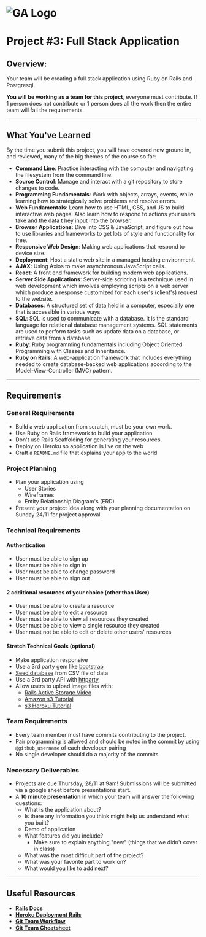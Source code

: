 # ![GA Logo](https://ga-dash.s3.amazonaws.com/production/assets/logo-9f88ae6c9c3871690e33280fcf557f33.png) 

# Project #3: Full Stack Application

## Overview:

Your team will be creating a full stack application using Ruby on Rails and Postgresql.

**You will be working as a team for this project**, everyone must contribute. If 1 person does not contribute or 1 person does all the work then the entire team will fail the requirements.

---

## What You've Learned

By the time you submit this project, you will have covered new ground in, and reviewed, many of the big themes of the course so far:

- **Command Line**: Practice interacting with the computer and navigating the filesystem from the command line.
- **Source Control**: Manage and interact with a git repository to store changes to code.
- **Programming Fundamentals**: Work with objects, arrays, events, while learning how to strategically solve problems and resolve errors.
- **Web Fundamentals**: Learn how to use HTML, CSS, and JS to build interactive web pages. Also learn how to respond to actions your users take and the data t
hey input into the browser.
- **Browser Applications**: Dive into CSS & JavaScript, and figure out how to use libraries and frameworks to get lots of style and functionality for free.
- **Responsive Web Design**: Making web applications that respond to device size.
- **Deployment**: Host a static web site in a managed hosting environment.
- **AJAX**: Using Axios to make asynchronous JavaScript calls.
- **React**: A front end framework for building modern web applications.
- **Server Side Applications**: Server-side scripting is a technique used in web development which involves employing scripts on a web server which produce a response customized for each user's (client's) request to the website.
- **Databases**: A structured set of data held in a computer, especially one that is accessible in various ways.
- **SQL**: SQL is used to communicate with a database. It is the standard language for relational database management systems. SQL statements are used to perform tasks such as update data on a database, or retrieve data from a database.
- **Ruby**: Ruby programming fundamentals including Object Oriented Programming with Classes and Inheritance.
- **Ruby on Rails**: A web-application framework that includes everything needed to create database-backed web applications according to the Model-View-Controller (MVC) pattern.

---

## Requirements

### General Requirements

- Build a web application from scratch, must be your own work.
- Use Ruby on Rails framework to build your application
- Don't use Rails Scaffolding for generating your resources.
- Deploy on Heroku so application is live on the web
- Craft a `README.md` file that explains your app to the world

### Project Planning

- Plan your application using
  - User Stories
  - Wireframes
  - Entity Relationship Diagram's (ERD)
- Present your project idea along with your planning documentation on Sunday 24/11 for project approval.

### Technical Requirements

#### Authentication
- User must be able to sign up
- User must be able to sign in
- User must be able to change password
- User must be able to sign out

#### 2 additional resources of your choice (other than User)
- User must be able to create a resource
- User must be able to edit a resource
- User must be able to view all resources they created
- User must be able to view a single resource they created
- User must not be able to edit or delete other users' resources

#### Stretch Technical Goals (optional)

- Make application responsive
- Use a 3rd party gem like [bootstrap](https://github.com/twbs/bootstrap-rubygem) 
- [Seed database](https://gorails.com/episodes/intro-to-importing-from-csv) from CSV file of data
- Use a 3rd party API with [httparty](https://github.com/jnunemaker/httparty)
- Allow users to upload image files with:
  - [Rails Active Storage Video](https://gorails.com/episodes/file-uploading-with-activestorage-rails-5-2)
  - [Amazon s3 Tutorial](https://medium.com/alturasoluciones/setting-up-rails-5-active-storage-with-amazon-s3-3d158cf021ff)
  - [s3 Heroku Tutorial](https://devcenter.heroku.com/articles/direct-to-s3-image-uploads-in-rails)

### Team Requirements

- Every team member must have commits contributing to the project.  
- Pair programming is allowed and should be noted in the commit by using `@github_username` of each developer pairing
- No single developer should do a majority of the commits


### Necessary Deliverables
- Projects are due Thursday, 28/11 at 9am! Submissions will be submitted via a google sheet before presentations start.
- A **10 minute presentation** in which your team will answer the following questions:
  - What is the application about?
  - Is there any information you think might help us understand what you built?
  - Demo of application
  - What features did you include?
    - Make sure to explain anything "new" (things that we didn't cover in class)
  - What was the most difficult part of the project?
  - What was your favorite part to work on?
  - What would you like to add next?

---

## Useful Resources

- **[Rails Docs](https://guides.rubyonrails.org/getting_started.html)**
- **[Heroku Deployment Rails](https://devcenter.heroku.com/articles/getting-started-with-rails5)**
- **[Git Team Workflow](https://www.atlassian.com/git/tutorials/comparing-workflows)**
- **[Git Team Cheatsheet](https://jameschambers.co/writing/git-team-workflow-cheatsheet/)**
